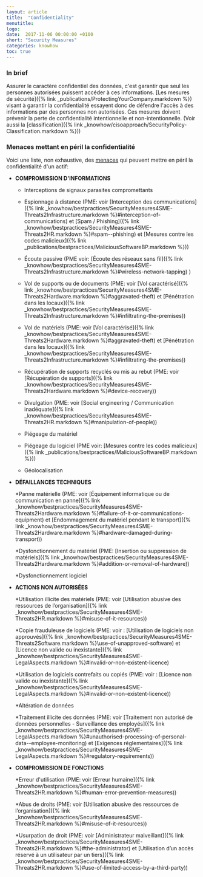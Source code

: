 ```yaml
---
layout: article
title:  "Confidentiality"
menutitle: 
logo:
date:  2017-11-06 00:00:00 +0100
short: "Security Measures"
categories: knowhow
toc: true
---
```


<h3 class="titre-page" id="in-brief">In brief</h3>

Assurer le caractère confidentiel des données, c'est garantir que seul les personnes autorisées puissent accéder à ces informations. [Les mesures de sécurité]({% link _publications/ProtectingYourCompany.markdown %}) visant à garantir la confidentialité essayent donc de défendre l'accès à des informations par des personnes non autorisées. Ces mesures doivent prévenir la perte de confidentialité intentionnelle et non-intentionnelle. (Voir aussi la [classification]({% link _knowhow/cisoapproach/SecurityPolicy-Classification.markdown %}))

<h3 class="titre-page" id="menaces-mettant-en-peril-la-confidentialite">Menaces mettant en péril la confidentialité</h3>

Voici une liste, non exhaustive, des [menaces](-) qui peuvent mettre en péril la confidentialité d'un actif:

* **COMPROMISSION D'INFORMATIONS**
  * Interceptions de signaux parasites compromettants

  * Espionnage à distance (PME: voir [Interception des communications]({% link _knowhow/bestpractices/SecurityMeasures4SME-Threats2Infrastructure.markdown %}\#interception-of-communications) et [Spam / Phishing]({% link _knowhow/bestpractices/SecurityMeasures4SME-Threats2HR.markdown %}\#spam--phishing) et [Mesures contre les codes malicieux]({% link _publications/bestpractices/MaliciousSoftwareBP.markdown %}))

  * Écoute passive (PME voir: [Écoute des réseaux sans fil]({% link _knowhow/bestpractices/SecurityMeasures4SME-Threats2Infrastructure.markdown %}\#wireless-network-tapping) )

  * Vol de supports ou de documents (PME: voir [Vol caractérisé]({% link _knowhow/bestpractices/SecurityMeasures4SME-Threats2Hardware.markdown %}\#aggravated-theft) et [Pénétration dans les locaux]({% link _knowhow/bestpractices/SecurityMeasures4SME-Threats2Infrastructure.markdown %}\#infiltrating-the-premises))

  * Vol de matériels (PME: voir [Vol caractérisé]({% link _knowhow/bestpractices/SecurityMeasures4SME-Threats2Hardware.markdown %}\#aggravated-theft) et [Pénétration dans les locaux]({% link _knowhow/bestpractices/SecurityMeasures4SME-Threats2Infrastructure.markdown %}\#infiltrating-the-premises))


  * Récupération de supports recyclés ou mis au rebut (PME: voir [Récupération de supports]({% link _knowhow/bestpractices/SecurityMeasures4SME-Threats2Hardware.markdown %}\#device-recovery))

  * Divulgation (PME: voir [Social engineering / Communication inadéquate]({% link _knowhow/bestpractices/SecurityMeasures4SME-Threats2HR.markdown %}\#manipulation-of-people))

  * Piégeage du matériel

  * Piégeage du logiciel (PME voir: [Mesures contre les codes malicieux]({% link _publications/bestpractices/MaliciousSoftwareBP.markdown %}))

  * Géolocalisation

* **DÉFAILLANCES TECHNIQUES**

  *Panne matérielle (PME: voir [Équipement informatique ou de communication en panne]({% link _knowhow/bestpractices/SecurityMeasures4SME-Threats2Hardware.markdown %}\#failure-of-it-or-communications-equipment) et [Endommagement du matériel pendant le transport]({% link _knowhow/bestpractices/SecurityMeasures4SME-Threats2Hardware.markdown %}\#hardware-damaged-during-transport))

  *Dysfonctionnement du matériel (PME: [Insertion ou suppression de matériels]({% link _knowhow/bestpractices/SecurityMeasures4SME-Threats2Hardware.markdown %}\#addition-or-removal-of-hardware))

  *Dysfonctionnement logiciel

* **ACTIONS NON AUTORISÉES**

  *Utilisation illicite des matériels (PME: voir [Utilisation abusive des ressources de l’organisation]({% link _knowhow/bestpractices/SecurityMeasures4SME-Threats2HR.markdown %}\#misuse-of-it-resources))

  *Copie frauduleuse de logiciels (PME: voir : [Utilisation de logiciels non approuvés]({% link _knowhow/bestpractices/SecurityMeasures4SME-Threats2Software.markdown %}\use-of-unapproved-software) et [Licence non valide ou inexistante]({% link _knowhow/bestpractices/SecurityMeasures4SME-LegalAspects.markdown %}\#invalid-or-non-existent-licence)

  *Utilisation de logiciels contrefaits ou copiés (PME: voir : [Licence non valide ou inexistante]({% link _knowhow/bestpractices/SecurityMeasures4SME-LegalAspects.markdown %}\#invalid-or-non-existent-licence))

  *Altération de données

  *Traitement illicite des données (PME: voir [Traitement non autorisé de données personnelles - Surveillance des employés]({% link _knowhow/bestpractices/SecurityMeasures4SME-LegalAspects.markdown %}\#unauthorised-processing-of-personal-data--employee-monitoring) et [Exigences réglementaires]({% link _knowhow/bestpractices/SecurityMeasures4SME-LegalAspects.markdown %}\#regulatory-requirements))

* **COMPROMISSION DE FONCTIONS**

  *Erreur d'utilisation (PME: voir [Erreur humaine]({% link _knowhow/bestpractices/SecurityMeasures4SME-Threats2HR.markdown %}\#human-error-prevention-measures))

  *Abus de droits (PME: voir [Utilisation abusive des ressources de l’organisation]({% link _knowhow/bestpractices/SecurityMeasures4SME-Threats2HR.markdown %}\#misuse-of-it-resources))

  *Usurpation de droit (PME: voir [Administrateur malveillant]({% link _knowhow/bestpractices/SecurityMeasures4SME-Threats2HR.markdown %}\#the-administrator) et [Utilisation d’un accès réservé à un utilisateur par un tiers]({% link _knowhow/bestpractices/SecurityMeasures4SME-Threats2HR.markdown %}\#use-of-limited-access-by-a-third-party))